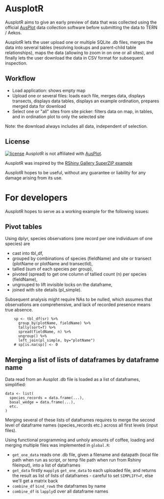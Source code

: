 # AusplotR

AusplotR aims to give an early preview of data that was collected using the
official [AusPlot](http://www.ausplots.org/) data collection software before 
submitting the data to TERN / Aekos.

AusplotR lets the user upload one or multiple SQLite .db files,
merges the data into several tables (resolving lookups and parent-child table relationships),
maps the data (allowing to zoom in on one or all sites), and finally lets the
user download the data in CSV format for subsequent inspection.

## Workflow

* Load application: shows empty map
* Upload one or several files: loads each file, merges data, displays transects,
  displays data tables, displays an example ordination, prepares merged data for download
* Select one or "all" sites from site picker: filters data on map, in tables,
  and in ordination plot to only the selected site

Note: the download always includes all data, independent of selection.

## License
[![license](https://i.creativecommons.org/l/by-sa/4.0/88x31.png)](http://creativecommons.org/licenses/by-sa/4.0/)
AusplotR is not affiliated with [AusPlot](http://www.ausplots.org/).

AusplotR was inspired by the [RShiny Gallery SuperZIP example](http://shiny.rstudio.com/gallery/superzip-example.html)

AusplotR hopes to be useful, without any guarantee or liability for any damage arising from its use.

# For developers
AusplotR hopes to serve as a working example for the following issues:

## Pivot tables
Using dplyr, species observations (one record per one individuum of one species) are 

* cast into tbl_df,
* grouped by combinations of species (fieldName) and site or transect (plotName 
  or plotName and transectId),
* tallied (sum of each species per group),
* pivoted (spread) to get one column of tallied count (n) per species (fieldName),
* ungrouped to lift invisible locks on the dataframe,
* joined with site details (pl_simple).

Subsequent analysis might require NAs to be nulled, which assumes that observations
are comprehensive, and lack of recorded presence means true absence.

```
    sp <- tbl_df(sr) %>%
      group_by(plotName, fieldName) %>%
      tally(sort=T) %>%
      spread(fieldName, n) %>%
      ungroup() %>%
      left_join(pl_simple, by="plotName")
    # sp[is.na(sp)] <- 0
```

## Merging a list of lists of dataframes by dataframe name
Data read from an Ausplot .db file is loaded as a list of dataframes, simplified:

```
data <- list(
  species_records = data.frame(...),
  basal_wedge = data.frame(...),
  etc.
)
```

Merging several of these lists of dataframes requires to merge the second level 
of dataframe names (species_records etc.) across all first levels (input files).

Using functional programming and unholy amounts of coffee, loading and merging multiple files
was implemented in `global.R`:

* `get_one_data` reads one .db file, given a filename and datapath (local file 
  path when run as script, or temp file path when run from Rshiny fileinput), 
  into a list of dataframes
* `get_data` firstly `mapply`s `get_one_data` to each uploaded file, and returns
  the result as list of lists of dataframes - careful to set `SIMPLIFY=F`, else
  we'll get a matrix back
* `combine_df` `bind_row`s the dataframes by name
* `combine_df` is `lapply`d over all dataframe names
